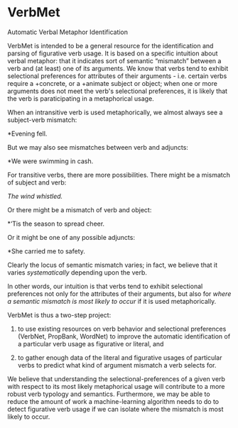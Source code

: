 # VerbMet
Automatic Verbal Metaphor Identification 

VerbMet is intended to be a general resource for the identification and parsing of figurative verb usage. It is based on a specific intuition about verbal metaphor: that it indicates sort of semantic “mismatch” between a verb and (at least) one of its arguments. We know that verbs tend to exhibit selectional preferences for attributes of their arguments - i.e. certain verbs require a +concrete, or a +animate subject or object; when one or more arguments does not meet the verb's selectional preferences, it is likely that the verb is paraticipating in a metaphorical usage.

When an intransitive verb is used metaphorically, we almost always see a subject-verb mismatch:

*Evening fell.

But we may also see mismatches between verb and adjuncts: 

*We were swimming in cash.

For transitive verbs, there are more possibilities. There might be a mismatch of subject and verb: 

*The wind whistled.*

Or there might be a mismatch of verb and object: 

*‘Tis the season to spread cheer.

Or it might be one of any possible adjuncts: 

*She carried me to safety.

Clearly the locus of semantic mismatch varies; in fact, we believe that it varies *systematically* depending upon the verb. 

In other words, our intuition is that verbs tend to exhibit selectional preferences not only for the attributes of their arguments, but also for *where a semantic mismatch is most likely to occur* if it is used metaphorically. 

VerbMet is thus a two-step project: 
  1) to use existing resources on verb behavior and selectional preferences (VerbNet, PropBank, WordNet) to improve the
  automatic identification of a particular verb usage as figurative or literal, and
  
  2) to gather enough data of the literal and figurative usages of particular verbs to predict what kind of argument
  mismatch a verb selects for.
  
 
We believe that understanding the selectional-preferences of a given verb with respect to its most likely metaphorical usage will contribute to a more robust verb typology and semantics. Furthermore, we may be able to reduce the amount of work a machine-learning algorithm needs to do to detect figurative verb usage if we can isolate where the mismatch is most likely to occur.
